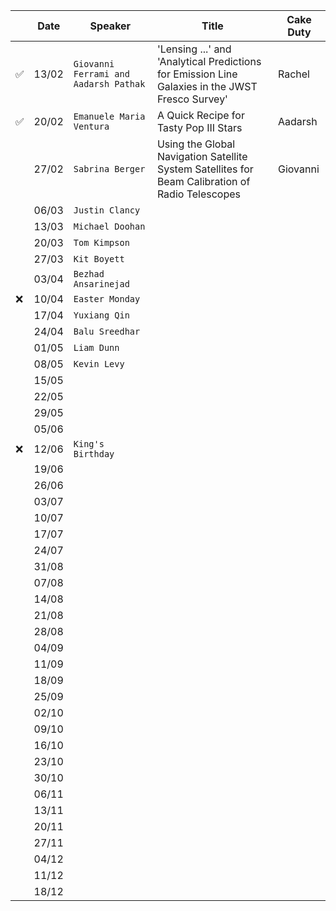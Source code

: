 
| | Date| Speaker | Title | Cake Duty |
| --- | --- | --- | --- | --- |
| ✅ | 13/02 | `Giovanni Ferrami and Aadarsh Pathak` | 'Lensing ...' and 'Analytical Predictions for Emission Line Galaxies in the JWST Fresco Survey'| Rachel |
| ✅ | 20/02 | `Emanuele Maria Ventura` | A Quick Recipe for Tasty Pop III Stars | Aadarsh |
| | 27/02 | `Sabrina Berger` | Using the Global Navigation Satellite System Satellites for Beam Calibration of Radio Telescopes | Giovanni |
| | 06/03 | `Justin Clancy` | | |
| | 13/03 | `Michael Doohan` | | |
| | 20/03 | `Tom Kimpson` | | |
| | 27/03 | `Kit Boyett` | | |
| | 03/04 | `Bezhad Ansarinejad` | | |
| ❌ | 10/04 | `Easter Monday` | | |
| | 17/04 | `Yuxiang Qin` | | |
| | 24/04 | `Balu Sreedhar`| | |
| | 01/05 | `Liam Dunn` | | |
| | 08/05 | `Kevin Levy` | | |
| | 15/05 | | | |
| | 22/05 | | | |
| | 29/05 | | | |
| | 05/06 | | | |
| ❌ | 12/06 | `King's Birthday` | | |
| | 19/06 | | | |
| | 26/06 | | | |
| | 03/07 | | | |
| | 10/07 | | | |
| | 17/07 | | | |
| | 24/07 | | | |
| | 31/08 | | | |
| | 07/08 | | | |
| | 14/08 | | | |
| | 21/08 | | | |
| | 28/08 | | | |
| | 04/09 | | | |
| | 11/09 | | | |
| | 18/09 | | | |
| | 25/09 | | | |
| | 02/10 | | | |
| | 09/10 | | | |
| | 16/10 | | | |
| | 23/10 | | | |
| | 30/10 | | | |
| | 06/11 | | | |
| | 13/11 | | | |
| | 20/11 | | | |
| | 27/11 | | | |
| | 04/12 | | | |
| | 11/12 | | | |
| | 18/12 | | | |
